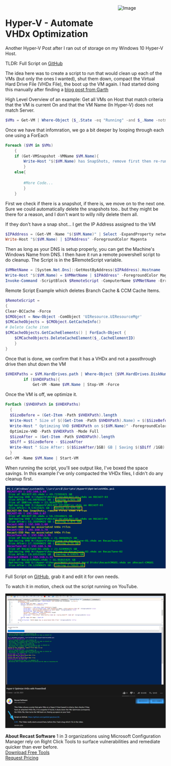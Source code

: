 <img style="float: right;" src="https://docs.recastsoftware.com/media/Recast-Logo-Dark_Horizontal_nav.png"  alt="Image" height="43" width="150">

# Hyper-V - Automate VHDx Optimization

Another Hyper-V Post after I ran out of storage on my Windows 10 Hyper-V Host.

TLDR: Full Script on [GitHub](https://github.com/gwblok/garytown/blob/master/HyperV/HyperVOptimizeVHDxFiles.ps1)

The idea here was to create a script to run that would clean up each of the VMs (but only the ones I wanted), shut them down, compact the Virtual Hard Drive File (VHDx File), the boot up the VM again.  I had started doing this manually after finding a [blog post from Garth](https://askgarth.com/blog/how-to-compact-and-shrink-the-size-of-a-vhd-file/)

High Level Overview of an example:
Get all VMs on Host that match criteria that the VM is current On and that the VM Name (In Hyper-V) does not match Server.

```PowerShell
$VMs = Get-VM | Where-Object {$_.State -eq "Running" -and $_.Name -notmatch "Server"}
```

Once we have that infomration, we go a bit deeper by looping through each one using a ForEach

```PowerShell
Foreach ($VM in $VMs)
    {
    if (Get-VMSnapshot -VMName $VM.Name){
        Write-Host "$($VM.Name) has SnapShots, remove first then re-run" -ForegroundColor Yellow
        }
    else{

        #More Code...
        }
    }
```

First we check if there is a snapshot, if there is, we move on to the next one.  Sure we could automatically delete the snapshots too.. but they might be there for a reason, and I don't want to willy nilly delete them all.

If they don't have a snap shot... I get the IP Address assigned to the VM

```PowerShell
$IPAddress = (Get-VM -Name "$($VM.Name)" | Select -ExpandProperty networkadapters).IPAddresses | Select-Object -First 1
Write-Host "$($VM.Name) | $IPAddress" -ForegroundColor Magenta
```

Then as long as your DNS is setup properly, you can get the Machine's Windows Name from DNS.  I then have it run a remote powershell script to do cleanup.  The Script is in the $RemoteScript variable.

```PowerShell
$VMNetName = [System.Net.Dns]::GetHostByAddress($IPAddress).Hostname
Write-Host "$($VM.Name) = $VMNetName | $IPAddress" -ForegroundColor Magenta
Invoke-Command -ScriptBlock $RemoteScript -ComputerName $VMNetName -ErrorAction Stop
```

Remote Script Example which deletes Branch Cache & CCM Cache Items.

```PowerShell
$RemoteScript = 
{  
Clear-BCCache -Force
$CMObject = New-Object -ComObject 'UIResource.UIResourceMgr' 
$CMCacheObjects = $CMObject.GetCacheInfo() 
# Delete Cache item 
$CMCacheObjects.GetCacheElements() | ForEach-Object { 
    $CMCacheObjects.DeleteCacheElement($_.CacheElementID)
    }
}
```

Once that is done, we confirm that it has a VHDx and not a passthrough drive then shut down the VM

``` PowerShell
$VHDXPaths = $VM.HardDrives.path | Where-Object {$VM.HardDrives.DiskNumber -eq $null}
        if ($VHDXPaths){
            Get-VM -Name $VM.Name | Stop-VM -Force
```

Once the VM is off, we optimize it.

```PowerShell
ForEach ($VHDXPath in $VHDXPaths)
  {
  $SizeBefore = (Get-Item -Path $VHDXPath).length
  Write-Host " Size of $((Get-Item -Path $VHDXPath).Name) = $($SizeBefore/1GB) GB" -ForegroundColor Green
  Write-Host " Optimzing VHD $VHDXPath on $($VM.Name)" -ForegroundColor Green
  Optimize-VHD -Path $VHDXPath -Mode Full
  $SizeAfter = (Get-Item -Path $VHDXPath).length
  $Diff = $SizeBefore - $SizeAfter
  Write-Host " Size After: $($SizeAfter/1GB) GB | Saving $($Diff /1GB) GB" -ForegroundColor Green
  }
Get-VM -Name $VM.Name | Start-VM
```

When running the script, you'll see output like, I've boxed the space savings.  In this example I've only compacted the VHDx files, I didn't do any cleanup first.

[![HyperV Optimize 01](media/HyperVOptimize02.png)](media/HyperVOptimize02.png)

Full Script on [GitHub](https://github.com/gwblok/garytown/blob/master/HyperV/HyperVOptimizeVHDxFiles.ps1), grab it and edit it for own needs.

To watch it in motion, check out the script running on YouTube.

[![HyperV Optimize 01](media/HyperVOptimize01.png)](https://www.youtube.com/watch?v=XNrcSqan_bg)

**About Recast Software**
1 in 3 organizations using Microsoft Configuration Manager rely on Right Click Tools to surface vulnerabilities and remediate quicker than ever before.  
[Download Free Tools](https://www.recastsoftware.com/?utm_source=cmdocs&utm_medium=referral&utm_campaign=cmdocs#formarea)  
[Request Pricing](https://www.recastsoftware.com/pricing?utm_source=cmdocs&utm_medium=referral&utm_campaign=cmdocs)
